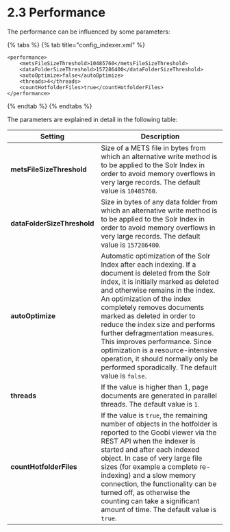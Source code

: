 # 2.3 Performance

The performance can be influenced by some parameters:

{% tabs %}
{% tab title="config_indexer.xml" %}
```markup
<performance>
    <metsFileSizeThreshold>10485760</metsFileSizeThreshold>
    <dataFolderSizeThreshold>157286400</dataFolderSizeThreshold>
    <autoOptimize>false</autoOptimize>
    <threads>4</threads>
    <countHotfolderFiles>true</countHotfolderFiles>
</performance>
```
{% endtab %}
{% endtabs %}

The parameters are explained in detail in the following table:

| Setting                     | Description                                                                                                                                                                                                                                                                                                                                                                                                                                                                                                       |
| --------------------------- | ----------------------------------------------------------------------------------------------------------------------------------------------------------------------------------------------------------------------------------------------------------------------------------------------------------------------------------------------------------------------------------------------------------------------------------------------------------------------------------------------------------------- |
| **metsFileSizeThreshold**   | Size of a METS file in bytes from which an alternative write method is to be applied to the Solr Index in order to avoid memory overflows in very large records. The default value is `10485760`.                                                                                                                                                                                                                                                                                                                 |
| **dataFolderSizeThreshold** | Size in bytes of any data folder from which an alternative write method is to be applied to the Solr Index in order to avoid memory overflows in very large records. The default value is `157286400`.                                                                                                                                                                                                                                                                                                            |
| **autoOptimize**            | Automatic optimization of the Solr Index after each indexing. If a document is deleted from the Solr index, it is initially marked as deleted and otherwise remains in the index. An optimization of the index completely removes documents marked as deleted in order to reduce the index size and performs further defragmentation measures. This improves performance. Since optimization is a resource-intensive operation, it should normally only be performed sporadically. The default value is `false`.  |
| **threads**                 | If the value is higher than 1, page documents are generated in parallel threads. The default value is `1`.                                                                                                                                                                                                                                                                                                                                                                                                        |
| **countHotfolderFiles**     | If the value is `true`, the remaining number of objects in the hotfolder is reported to the Goobi viewer via the REST API when the indexer is started and after each indexed object. In case of very large file sizes (for example a complete re-indexing) and a slow memory connection, the functionality can be turned off, as otherwise the counting can take a significant amount of time. The default value is `true`.                                                                                       |

